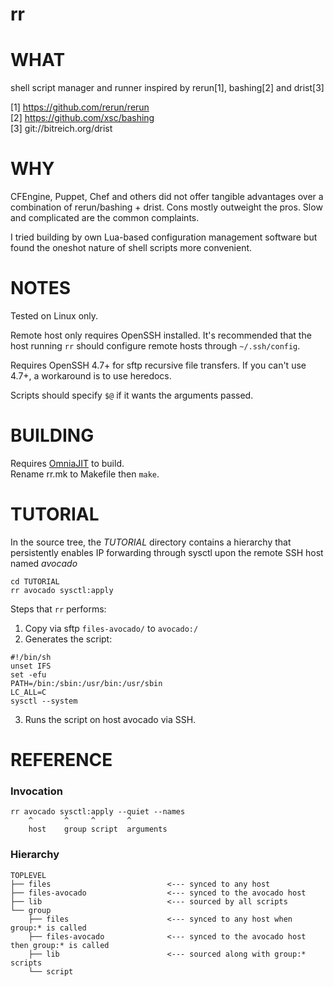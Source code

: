 # rr

# WHAT

shell script manager and runner inspired by rerun[1], bashing[2] and drist[3]

[1] https://github.com/rerun/rerun  
[2] https://github.com/xsc/bashing  
[3] git://bitreich.org/drist  

# WHY

CFEngine, Puppet, Chef and others did not offer tangible advantages over a combination of rerun/bashing + drist. Cons mostly outweight the pros. Slow and complicated are the common complaints.

I tried building by own Lua-based configuration management software but found the oneshot nature of shell scripts more convenient.

# NOTES

Tested on Linux only.  

Remote host only requires OpenSSH installed. It's recommended that the host running `rr` should configure remote hosts through `~/.ssh/config`.  

Requires OpenSSH 4.7+ for sftp recursive file transfers. If you can't use 4.7+, a workaround is to use heredocs.  

Scripts should specify `$@` if it wants the arguments passed.

# BUILDING

Requires [OmniaJIT](https://github.com/tongson/OmniaJIT/) to build.  
Rename rr.mk to Makefile then `make`.


# TUTORIAL

In the source tree, the *TUTORIAL* directory contains a hierarchy that persistently enables IP forwarding through sysctl upon the remote SSH host named *avocado*

    cd TUTORIAL
    rr avocado sysctl:apply

Steps that `rr` performs:

1. Copy via sftp `files-avocado/` to `avocado:/`
2. Generates the script:

```
#!/bin/sh
unset IFS
set -efu
PATH=/bin:/sbin:/usr/bin:/usr/sbin
LC_ALL=C
sysctl --system
```

3. Runs the script on host avocado via SSH.

# REFERENCE

### Invocation
    
    rr avocado sysctl:apply --quiet --names
        ^       ^     ^       ^
        host    group script  arguments

### Hierarchy

    TOPLEVEL
    ├── files                          <--- synced to any host
    ├── files-avocado                  <--- synced to the avocado host
    ├── lib                            <--- sourced by all scripts
    └── group 
        ├── files                      <--- synced to any host when group:* is called
        ├── files-avocado              <--- synced to the avocado host then group:* is called
        ├── lib                        <--- sourced along with group:* scripts
        └── script

